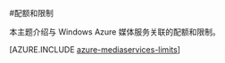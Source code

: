 <properties 
	pageTitle="媒体服务配额和限制" 
	description="本主题介绍与 Windows Azure 媒体服务关联的配额和限制。" 
	services="media-services" 
	documentationCenter="" 
	authors="juliako" 
	manager="dwrede" 
	editor=""/>

<tags
	ms.service="media-services"
	ms.date="12/04/2015"
	wacn.date=""/>


#配额和限制

本主题介绍与 Windows Azure 媒体服务关联的配额和限制。

[AZURE.INCLUDE [azure-mediaservices-limits](../includes/azure-mediaservices-limits.md)]

<!---HONumber=76-->